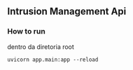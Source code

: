 ## Intrusion Management Api
### How to run

dentro da diretoria root
```
uvicorn app.main:app --reload
```
